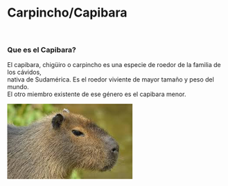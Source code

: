 <!DOCTYPE html>
<html lang="en">
<head>
    <meta charset="UTF-8">
    <meta name="viewport" content="width=device-width, initial-scale=1.0">
    <link rel="icon" href="capijpg.jpg">
    <title>Document</title>
</head>
<body>
    <h1>Carpincho/Capibara</h1>
    <br>
    <h3>Que es el Capibara?</h3>
    <p>El capibara, chigüiro o carpincho es una especie de roedor de la familia de los cávidos,<br>nativa de Sudamérica. 
        Es el roedor viviente de mayor tamaño y peso del mundo.<br>El otro miembro existente de ese género es el capibara menor.
    </p>
    <img src="capibarajpg.jpg" alt="chuy">
</body>
</html>